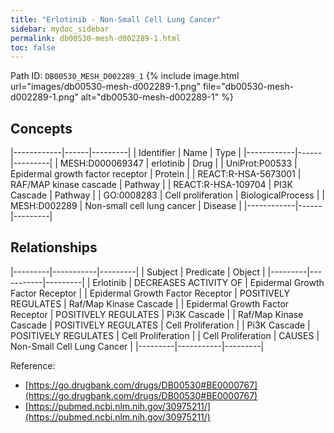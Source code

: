 ```yaml
---
title: "Erlotinib - Non-Small Cell Lung Cancer"
sidebar: mydoc_sidebar
permalink: db00530-mesh-d002289-1.html
toc: false 
---
```



Path ID: `DB00530_MESH_D002289_1`
{% include image.html url="images/db00530-mesh-d002289-1.png" file="db00530-mesh-d002289-1.png" alt="db00530-mesh-d002289-1" %}

## Concepts

|------------|------|---------|
| Identifier | Name | Type    |
|------------|------|---------|
| MESH:D000069347 | erlotinib | Drug |
| UniProt:P00533 | Epidermal growth factor receptor | Protein |
| REACT:R-HSA-5673001 | RAF/MAP kinase cascade | Pathway |
| REACT:R-HSA-109704 | PI3K Cascade | Pathway |
| GO:0008283 | Cell proliferation | BiologicalProcess |
| MESH:D002289 | Non-small cell lung cancer | Disease |
|------------|------|---------|

## Relationships

|---------|-----------|---------|
| Subject | Predicate | Object  |
|---------|-----------|---------|
| Erlotinib | DECREASES ACTIVITY OF | Epidermal Growth Factor Receptor |
| Epidermal Growth Factor Receptor | POSITIVELY REGULATES | Raf/Map Kinase Cascade |
| Epidermal Growth Factor Receptor | POSITIVELY REGULATES | Pi3K Cascade |
| Raf/Map Kinase Cascade | POSITIVELY REGULATES | Cell Proliferation |
| Pi3K Cascade | POSITIVELY REGULATES | Cell Proliferation |
| Cell Proliferation | CAUSES | Non-Small Cell Lung Cancer |
|---------|-----------|---------|

Reference: 
  - [https://go.drugbank.com/drugs/DB00530#BE0000767](https://go.drugbank.com/drugs/DB00530#BE0000767)
  - [https://pubmed.ncbi.nlm.nih.gov/30975211/](https://pubmed.ncbi.nlm.nih.gov/30975211/)
